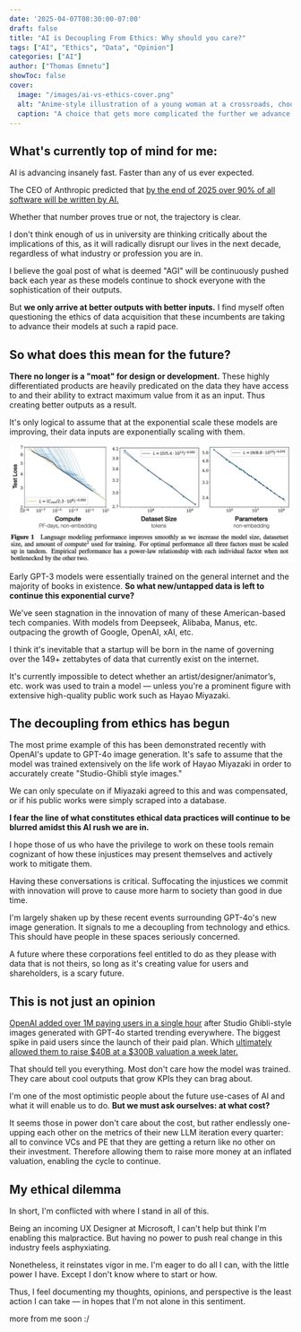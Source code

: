 ```yaml
---
date: '2025-04-07T08:30:00-07:00'
draft: false
title: "AI is Decoupling From Ethics: Why should you care?"
tags: ["AI", "Ethics", "Data", "Opinion"]
categories: ["AI"]
author: ["Thomas Emnetu"]
showToc: false
cover:
  image: "/images/ai-vs-ethics-cover.png"
  alt: "Anime-style illustration of a young woman at a crossroads, choosing between 'AI' and 'ETHICS.' One path leads to a city, the other to nature. She stands still, caught between both."
  caption: "A choice that gets more complicated the further we advance."
---
```

## What's currently top of mind for me:

AI is advancing insanely fast. Faster than any of us ever expected.

The CEO of Anthropic predicted that [by the end of 2025 over 90% of all software will be written by AI.](https://www.businessinsider.com/anthropic-ceo-ai-90-percent-code-3-to-6-months-2025-3)  

Whether that number proves true or not, the trajectory is clear.

I don't think enough of us in university are thinking critically about the implications of this, as it will radically disrupt our lives in the next decade, regardless of what industry or profession you are in.

I believe the goal post of what is deemed "AGI" will be continuously pushed back each year as these models continue to shock everyone with the sophistication of their outputs.

But **we only arrive at better outputs with better inputs.** I find myself often questioning the ethics of data acquisition that these incumbents are taking to advance their models at such a rapid pace.

## So what does this mean for the future?

**There no longer is a "moat" for design or development.** These highly differentiated products are heavily predicated on the data they have access to and their ability to extract maximum value from it as an input. Thus creating better outputs as a result.

It's only logical to assume that at the exponential scale these models are improving, their data inputs are exponentially scaling with them.

![Scaling Laws in Language Modeling](/images/scaling-laws.jpg)

Early GPT-3 models were essentially trained on the general internet and the majority of books in existence. **So what new/untapped data is left to continue this exponential curve?**

We've seen stagnation in the innovation of many of these American-based tech companies. With models from Deepseek, Alibaba, Manus, etc. outpacing the growth of Google, OpenAI, xAI, etc.

I think it's inevitable that a startup will be born in the name of governing over the 149+ zettabytes of data that currently exist on the internet.

It's currently impossible to detect whether an artist/designer/animator’s, etc. work was used to train a model — unless you're a prominent figure with extensive high-quality public work such as Hayao Miyazaki.

## The decoupling from ethics has begun

The most prime example of this has been demonstrated recently with OpenAI's update to GPT-4o image generation. It's safe to assume that the model was trained extensively on the life work of Hayao Miyazaki in order to accurately create "Studio-Ghibli style images."

We can only speculate on if Miyazaki agreed to this and was compensated, or if his public works were simply scraped into a database.

**I fear the line of what constitutes ethical data practices will continue to be blurred amidst this AI rush we are in.**  

I hope those of us who have the privilege to work on these tools remain cognizant of how these injustices may present themselves and actively work to mitigate them.

Having these conversations is critical. Suffocating the injustices we commit with innovation will prove to cause more harm to society than good in due time.

I'm largely shaken up by these recent events surrounding GPT-4o's new image generation. It signals to me a decoupling from technology and ethics. This should have people in these spaces seriously concerned.

A future where these corporations feel entitled to do as they please with data that is not theirs, so long as it's creating value for users and shareholders, is a scary future.

## This is not just an opinion

[OpenAI added over 1M paying users in a single hour](https://www.theverge.com/openai/639960/chatgpt-added-one-million-users-in-the-last-hour) after Studio Ghibli-style images generated with GPT-4o started trending everywhere. The biggest spike in paid users since the launch of their paid plan. Which [ultimately allowed them to raise $40B at a $300B valuation a week later.](https://www.cnbc.com/2025/03/31/openai-closes-40-billion-in-funding-the-largest-private-fundraise-in-history-softbank-chatgpt.html)

That should tell you everything. Most don't care how the model was trained. They care about cool outputs that grow KPIs they can brag about.

I'm one of the most optimistic people about the future use-cases of AI and what it will enable us to do. **But we must ask ourselves: at what cost?**

It seems those in power don't care about the cost, but rather endlessly one-upping each other on the metrics of their new LLM iteration every quarter: all to convince VCs and PE that they are getting a return like no other on their investment. Therefore allowing them to raise more money at an inflated valuation, enabling the cycle to continue.

## My ethical dilemma

In short, I'm conflicted with where I stand in all of this.

Being an incoming UX Designer at Microsoft, I can't help but think I'm enabling this malpractice. But having no power to push real change in this industry feels asphyxiating.

Nonetheless, it reinstates vigor in me. I'm eager to do all I can, with the little power I have. Except I don't know where to start or how.

Thus, I feel documenting my thoughts, opinions, and perspective is the least action I can take — in hopes that I'm not alone in this sentiment.

more from me soon :/

